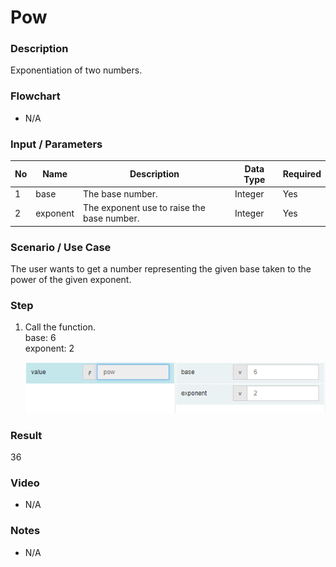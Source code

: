 ﻿# Pow


### Description

Exponentiation of two numbers.

### Flowchart

- N/A 

### Input / Parameters

| No | Name | Description | Data Type | Required |
| ------ | ------ | ------ |------ | ------ |
| 1 | base | The base number. | Integer | Yes  |
| 2 | exponent | The exponent use to raise the base number. | Integer | Yes  |

### Scenario / Use Case

The user wants to get a number representing the given base taken to the power of the given exponent.
<br />

### Step

1. Call the function.
    <br />
    base: 6<br />
    exponent: 2<br />
    
    ![](pow-step-1.png?raw=true)

### Result

36

### Video

- N/A

<!--[![Video](http://i.imgur.com/Ot5DWAW.png)](https://youtu.be/StTqXEQ2l-Y?t=35s)-->


### Notes

- N/A